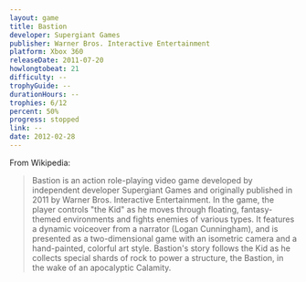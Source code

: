 ```yaml
---
layout: game
title: Bastion
developer: Supergiant Games
publisher: Warner Bros. Interactive Entertainment
platform: Xbox 360
releaseDate: 2011-07-20
howlongtobeat: 21
difficulty: --
trophyGuide: --
durationHours: --
trophies: 6/12
percent: 50%
progress: stopped
link: --
date: 2012-02-28
---
```


From Wikipedia:

> Bastion is an action role-playing video game developed by independent developer Supergiant Games and originally published in 2011 by Warner Bros. Interactive Entertainment. In the game, the player controls "the Kid" as he moves through floating, fantasy-themed environments and fights enemies of various types. It features a dynamic voiceover from a narrator (Logan Cunningham), and is presented as a two-dimensional game with an isometric camera and a hand-painted, colorful art style. Bastion's story follows the Kid as he collects special shards of rock to power a structure, the Bastion, in the wake of an apocalyptic Calamity.
